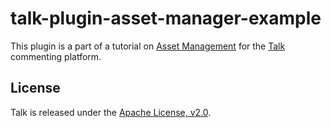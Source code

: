 # talk-plugin-asset-manager-example

This plugin is a part of a tutorial on [Asset Management](https://docs.coralproject.net/talk/integrating/asset-management/) for the [Talk](https://github.com/coralproject/talk) commenting platform.

## License

Talk is released under the [Apache License, v2.0](/LICENSE).